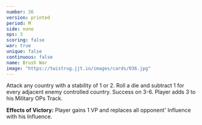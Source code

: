 ```yaml
---
number: 36
version: printed
period: M
side: none
ops: 3
scoring: false
war: true
unique: false
continuous: false
name: Brush War
image: "https://twistrug.jjt.io/images/cards/036.jpg"
---
```

Attack any country with a stability of 1 or 2. Roll a die and subtract 1 for every adjacent enemy controlled country. Success on 3-6. Player adds 3 to his Military OPs Track.

**Effects of Victory:** Player gains 1 VP and replaces all opponent' Influence with his Influence.
